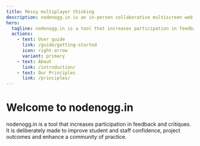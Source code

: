 ```yaml
---
title: Messy multiplayer thinking
description: nodenogg.in is an in-person collaborative multiscreen web tool that increases participation in feedback and critiques. Improves staff and student confidence, project outcomes and enhances a community of practice. Designed with privacy in mind, simple and quick to use, nodenogg.in supports your education practice by using networked technologies to enhance social learning spaces.
hero:
  tagline: nodenogg.in is a tool that increases participation in feedback and critiques. It is deliberately made to improve student and staff confidence, project outcomes and enhance a community of practice.
  actions:
    - text: User guide
      link: /guide/getting-started
      icon: right-arrow
      variant: primary
    - text: About
      link: /introduction/
    - text: Our Principles
      link: /principles/
---
```


# Welcome to nodenogg.in

nodenogg.in is a tool that increases participation in feedback and critiques. It is deliberately made to improve student and staff confidence, project outcomes and enhance a community of practice.

